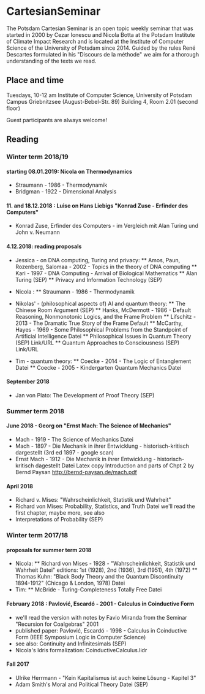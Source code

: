 # CartesianSeminar

The Potsdam Cartesian Seminar is an open topic weekly seminar that was started
in 2000 by Cezar Ionescu and Nicola Botta at the Potsdam Institute of Climate 
Impact Research and is located at the Institute of Computer Science of the University
of Potsdam since 2014. Guided by the rules René Descartes formulated in his "Discours 
de la méthode" we aim for a thorough understanding of the texts we read.

## Place and time
Tuesdays, 10-12 am
Institute of Computer Science, University of Potsdam
Campus Griebnitzsee (August-Bebel-Str. 89)
Building 4, Room 2.01 (second floor)

Guest participants are always welcome!

## Reading
### Winter term 2018/19

#### starting 08.01.2019: Nicola on Thermodynamics
* Straumann - 1986 - Thermodynamik
* Bridgman - 1922 - Dimensional Analysis

#### 11. and 18.12.2018 : Luise on Hans Liebigs "Konrad Zuse - Erfinder des Computers"
* Konrad Zuse, Erfinder des Computers - im Vergleich mit Alan Turing und John v. Neumann

#### 4.12.2018: reading proposals 
* Jessica - on DNA computing, Turing and privacy:
** Amos, Paun, Rozenberg, Salomaa - 2002 - Topics in the theory of DNA computing
** Kari - 1997 - DNA Computing - Arrival of Biological Mathematics
** Alan Turing (SEP)
** Privacy and Information Technology (SEP)

* Nicola :
** Straumann - 1986 - Thermodynamik

* Nikolas' - (philosophical aspects of) AI and quantum theory:
** The Chinese Room Argument (SEP)
** Hanks, McDermott - 1986 - Default Reasoning, Nonmonotonic Logics, and the Frame Problem
** Lifschitz - 2013 - The Dramatic True Story of the Frame Default
** McCarthy, Hayes - 1969 - Some Philosophical Problems from the Standpoint of Artificial Intelligence Datei
** Philosophical Issues in Quantum Theory (SEP) Link/URL
** Quantum Approaches to Consciousness (SEP) Link/URL
* Tim - quantum theory:
** Coecke - 2014 - The Logic of Entanglement Datei
** Coecke - 2005 - Kindergarten Quantum Mechanics Datei
    
#### September 2018 
* Jan von Plato: The Development of Proof Theory (SEP)

### Summer term 2018
#### June 2018 - Georg on "Ernst Mach: The Science of Mechanics"
* Mach - 1919 - The Science of Mechanics Datei
* Mach - 1897 - Die Mechanik in ihrer Entwicklung - historisch-kritisch dargestellt
    (3rd ed 1897 - google scan)
* Ernst Mach - 1912 - Die Mechanik in ihrer Entwicklung - historisch-kritisch dagestellt Datei
   Latex copy Introduction and parts of Chpt 2 by Bernd Paysan http://bernd-paysan.de/mach.pdf
    
#### April 2018 
* Richard v. Mises: "Wahrscheinlichkeit, Statistik und Wahrheit"
* Richard von Mises: Probability, Statistics, and Truth Datei
    we'll read the first chapter, maybe more, see also
* Interpretations of Probability (SEP)


### Winter term 2017/18
#### proposals for summer term 2018

* Nicola: 
** Richard von Mises - 1928 - "Wahrscheinlichkeit, Statistik und Wahrheit Datei"
    editions: 1st (1928), 2nd (1936), 3rd (1951), 4th (1972)
** Thomas Kuhn: "Black Body Theory and the Quantum Discontinuity 1894-1912" (Chicago & London, 1978) Datei
* Tim:
** McBride - Turing-Completeness Totally Free Datei
    
#### February 2018 : Pavlović, Escardó - 2001 - Calculus in Coinductive Form
* we'll read the version with notes by Favio Miranda from the Seminar "Recursion for Coalgebras" 2001
* published paper: Pavlović, Escardó - 1998 - Calculus in Coinductive Form (IEEE Symposium Logic in Computer Science)
* see also: Continuity and Infinitesimals (SEP)
* Nicola's Idris formalization: CoinductiveCalculus.lidr

#### Fall 2017 
* Ulrike Herrmann - "Kein Kapitalismus ist auch keine Lösung - Kapitel 3"
* Adam Smith's Moral and Political Theory Datei (SEP)

